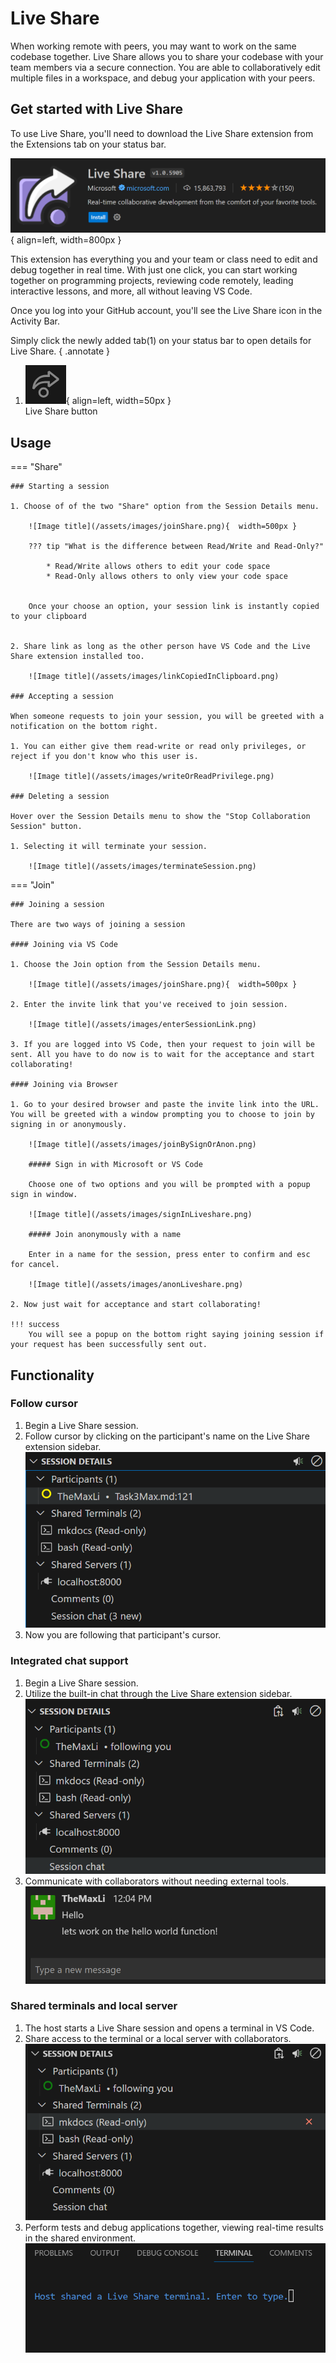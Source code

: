 # Live Share

When working remote with peers, you may want to work on the same codebase together. Live Share allows you to share your codebase with your team members via a secure connection. You are able to collaboratively edit multiple files in a workspace, and debug your application with your peers.

## Get started with Live Share

To use Live Share, you'll need to download the Live Share extension from the Extensions tab on your status bar.

![Image title](/assets/images/downloadLiveshare.png){ align=left, width=800px }

This extension has everything you and your team or class need to edit and debug together in real time. With just one click, you can start working together on programming projects, reviewing code remotely, leading interactive lessons, and more, all without leaving VS Code.

Once you log into your GitHub account, you'll see the Live Share icon in the Activity Bar.

Simply click the newly added tab(1) on your status bar to open details for Live Share.
{ .annotate }

1.  ![Image title](/assets/images/liveshareButton.png){ align=left, width=50px } <br>Live Share button

## Usage

=== "Share"

    ### Starting a session

    1. Choose of of the two "Share" option from the Session Details menu.

        ![Image title](/assets/images/joinShare.png){  width=500px }

        ??? tip "What is the difference between Read/Write and Read-Only?"

            * Read/Write allows others to edit your code space
            * Read-Only allows others to only view your code space


        Once your choose an option, your session link is instantly copied to your clipboard


    2. Share link as long as the other person have VS Code and the Live Share extension installed too.

        ![Image title](/assets/images/linkCopiedInClipboard.png)

    ### Accepting a session

    When someone requests to join your session, you will be greeted with a notification on the bottom right.

    1. You can either give them read-write or read only privileges, or reject if you don't know who this user is.

        ![Image title](/assets/images/writeOrReadPrivilege.png)

    ### Deleting a session

    Hover over the Session Details menu to show the "Stop Collaboration Session" button.

    1. Selecting it will terminate your session.

        ![Image title](/assets/images/terminateSession.png)

=== "Join"

    ### Joining a session

    There are two ways of joining a session

    #### Joining via VS Code

    1. Choose the Join option from the Session Details menu.

        ![Image title](/assets/images/joinShare.png){  width=500px }

    2. Enter the invite link that you've received to join session.

        ![Image title](/assets/images/enterSessionLink.png)

    3. If you are logged into VS Code, then your request to join will be sent. All you have to do now is to wait for the acceptance and start collaborating!

    #### Joining via Browser

    1. Go to your desired browser and paste the invite link into the URL. You will be greeted with a window prompting you to choose to join by signing in or anonymously.

        ![Image title](/assets/images/joinBySignOrAnon.png)

        ##### Sign in with Microsoft or VS Code

        Choose one of two options and you will be prompted with a popup sign in window.

        ![Image title](/assets/images/signInLiveshare.png)

        ##### Join anonymously with a name

        Enter in a name for the session, press enter to confirm and esc for cancel.

        ![Image title](/assets/images/anonLiveshare.png)

    2. Now just wait for acceptance and start collaborating!

    !!! success
        You will see a popup on the bottom right saying joining session if your request has been successfully sent out.

## Functionality

### Follow cursor

1. Begin a Live Share session.
2. Follow cursor by clicking on the participant's name on the Live Share extension sidebar.
   ![Image title](/assets/images/followCursor.png)
3. Now you are following that participant's cursor.

### Integrated chat support

1. Begin a Live Share session.
2. Utilize the built-in chat through the Live Share extension sidebar.
   ![Image title](/assets/images/chatSupport.png)
3. Communicate with collaborators without needing external tools.
   ![Image title](/assets/images/chatBox.png)

### Shared terminals and local server

1. The host starts a Live Share session and opens a terminal in VS Code.
2. Share access to the terminal or a local server with collaborators.
   ![Image title](/assets/images/liveshareTerminal.png)
3. Perform tests and debug applications together, viewing real-time results in the shared environment.
   ![Image title](/assets/images/terminalLiveshare.png)
